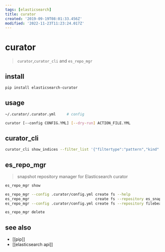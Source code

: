 ```yaml
---
tags: [elasticsearch]
title: curator
created: '2019-09-19T08:01:33.456Z'
modified: '2022-11-23T11:23:24.017Z'
---
```


# curator

> `curator`,`curator_cli` and `es_repo_mgr`

## install

```sh
pip install elasticsearch-curator
```

## usage

```sh
~/.curator/.curator.yml     # config

curator [--config CONFIG.YML] [--dry-run] ACTION_FILE.YML
```

## curator_cli

```sh
curator_cli show_indices --filter_list '{"filtertype":"pattern","kind":"prefix","value":"myindex"}'
```

## es_repo_mgr

> snapshot repository manager for Elasticsearch curator

```sh
es_repo_mgr show

es_repo_mgr --config .curator/config.yml create fs --help
es_repo_mgr                              create fs --repository es_snapshot_name --location es_snapshot_path --compression true
es_repo_mgr --config .curator/config.yml create fs --repository filebeat_backup --location /bkp --compression True --skip_repo_fs_check True

es_repo_mgr delete
```

## see also

- [[pip]]
- [[elasticsearch api]]

